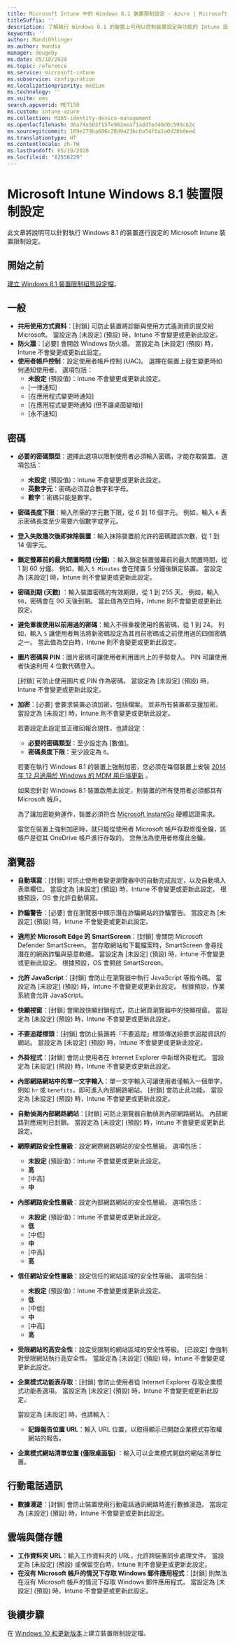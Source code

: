 ```yaml
---
title: Microsoft Intune 中的 Windows 8.1 裝置限制設定 - Azure | Microsoft Docs
titleSuffix: ''
description: 了解執行 Windows 8.1 的裝置上可用以控制裝置設定與功能的 Intune 設定。
keywords: ''
author: MandiOhlinger
ms.author: mandia
manager: dougeby
ms.date: 05/18/2020
ms.topic: reference
ms.service: microsoft-intune
ms.subservice: configuration
ms.localizationpriority: medium
ms.technology: ''
ms.suite: ems
search.appverid: MET150
ms.custom: intune-azure
ms.collection: M365-identity-device-management
ms.openlocfilehash: 36a74e503f15fe982eeaf1addfed40d0c599cb2c
ms.sourcegitcommit: 169e279ba686c28d9a23bc0a54f0a2a0d20bdee4
ms.translationtype: HT
ms.contentlocale: zh-TW
ms.lasthandoff: 05/19/2020
ms.locfileid: "83556229"
---
```

# <a name="microsoft-intune-windows-81-device-restriction-settings"></a>Microsoft Intune Windows 8.1 裝置限制設定

此文章將說明可以針對執行 Windows 8.1 的裝置進行設定的 Microsoft Intune 裝置限制設定。

## <a name="before-you-begin"></a>開始之前

[建立 Windows 8.1 裝置限制組態設定檔](device-restrictions-configure.md#create-the-profile)。

## <a name="general"></a>一般

- **共用使用方式資料**：[封鎖] 可防止裝置將診斷與使用方式遙測資訊提交給 Microsoft。 當設定為 [未設定] (預設) 時，Intune 不會變更或更新此設定。
- **防火牆**：[必要] 會開啟 Windows 防火牆。 當設定為 [未設定] (預設) 時，Intune 不會變更或更新此設定。
- **使用者帳戶控制**：設定使用者帳戶控制 (UAC)。 選擇在裝置上發生變更時如何通知使用者。 選項包括：
  - **未設定** (預設值)：Intune 不會變更或更新此設定。
  - [一律通知]
  - [在應用程式變更時通知]
  - [在應用程式變更時通知 (但不讓桌面變暗)]
  - [永不通知]

## <a name="password"></a>密碼

- **必要的密碼類型**：選擇此選項以限制使用者必須輸入密碼，才能存取裝置。 選項包括：
  - **未設定** (預設值)：Intune 不會變更或更新此設定。
  - **英數字元**：密碼必須混合數字和字母。
  - **數字**：密碼只能是數字。
- **密碼長度下限**：輸入所需的字元數下限，從 6 到 16 個字元。 例如，輸入 `6` 表示密碼長度至少需要六個數字或字元。
- **登入失敗幾次後即抹除裝置**：輸入抹除裝置前允許的密碼錯誤次數，從 1 到 14 個字元。
- **鎖定螢幕前的最大閒置時間 (分鐘)** ：輸入鎖定裝置螢幕前的最大閒置時間，從 1 到 60 分鐘。 例如，輸入 `5 Minutes` 會在閒置 5 分鐘後鎖定裝置。 當設定為 [未設定] 時，Intune 則不會變更或更新此設定。
- **密碼到期 (天數)** ：輸入裝置密碼的有效期限，從 1 到 255 天。 例如，輸入 `90`，密碼會在 90 天後到期。 當此值為空白時，Intune 則不會變更或更新此設定。
- **避免重複使用以前用過的密碼**：輸入不得重複使用的舊密碼，從 1 到 24。 列如，輸入 `5` 讓使用者無法將新密碼設定為其目前密碼或之前使用過的四個密碼之一。 當此值為空白時，Intune 則不會變更或更新此設定。
- **圖片密碼與 PIN**：圖片密碼可讓使用者利用圖片上的手勢登入。 PIN 可讓使用者快速利用 4 位數代碼登入。

  [封鎖] 可防止使用圖片或 PIN 作為密碼。 當設定為 [未設定] (預設) 時，Intune 不會變更或更新此設定。

- **加密**：[必要] 會要求裝置必須加密，包括檔案。 並非所有裝置都支援加密。 當設定為 [未設定] 時，Intune 則不會變更或更新此設定。

  若要設定此設定並正確回報合規性，也請設定：

  - **必要的密碼類型**：至少設定為 [數值]。
  - **密碼長度下限**：至少設定為 `6`。

  若要在執行 Windows 8.1 的裝置上強制加密，您必須在每個裝置上安裝 [2014 年 12 月適用於 Windows 的 MDM 用戶端更新](https://support.microsoft.com/kb/3013816) 。

  如果您針對 Windows 8.1 裝置啟用此設定，則裝置的所有使用者必須都具有 Microsoft 帳戶。

  為了讓加密能夠運作，裝置必須符合 [Microsoft InstantGo](https://blogs.windows.com/windowsexperience/2014/06/19/instantgo-a-better-way-to-sleep/#IBHULcTfI4PokO8X.97) 硬體認證需求。

  當您在裝置上強制加密時，就只能從使用者 Microsoft 帳戶存取修復金鑰，該帳戶是從其 OneDrive 帳戶進行存取的。 您無法為使用者修復此金鑰。

## <a name="browser"></a>瀏覽器

- **自動填寫**：[封鎖] 可防止使用者變更瀏覽器中的自動完成設定，以及自動填入表單欄位。 當設定為 [未設定] (預設) 時，Intune 不會變更或更新此設定。 根據預設，OS 會允許自動填寫。
- **詐騙警告**：[必要] 會在瀏覽器中顯示潛在詐騙網站的詐騙警告。 當設定為 [未設定] (預設) 時，Intune 不會變更或更新此設定。
- **適用於 Microsoft Edge 的 SmartScreen**：[封鎖] 會關閉 Microsoft Defender SmartScreen。 當存取網站和下載檔案時，SmartScreen 會尋找潛在的網路詐騙與惡意軟體。 當設定為 [未設定] (預設) 時，Intune 不會變更或更新此設定。 根據預設，OS 會開啟 SmartScreen。
- **允許 JavaScript**：[封鎖] 會防止在瀏覽器中執行 JavaScript 等指令碼。 當設定為 [未設定] (預設) 時，Intune 不會變更或更新此設定。 根據預設，作業系統會允許 JavaScript。
- **快顯視窗**：[封鎖] 會開啟快顯封鎖程式，防止網頁瀏覽器中的快顯視窗。 當設定為 [未設定] (預設) 時，Intune 不會變更或更新此設定。
- **不要追蹤標頭**：[封鎖] 會防止裝置將「不要追蹤」標頭傳送給要求追蹤資訊的網站。 當設定為 [未設定] (預設) 時，Intune 不會變更或更新此設定。
- **外掛程式**：[封鎖] 會防止使用者在 Internet Explorer 中新增外掛程式。 當設定為 [未設定] (預設) 時，Intune 不會變更或更新此設定。
- **內部網路網站中的單一文字輸入**：單一文字輸入可讓使用者僅輸入一個單字，例如 `hr` 或 `benefits`，即可進入內部網路網站。 [封鎖] 會防止此功能。 當設定為 [未設定] (預設) 時，Intune 不會變更或更新此設定。
- **自動偵測內部網路網站**：[封鎖] 可防止瀏覽器自動偵測內部網路網站。 內部網路對應規則已封鎖。 當設定為 [未設定] (預設) 時，Intune 不會變更或更新此設定。
- **網際網路安全性層級**：設定網際網路網站的安全性層級。 選項包括：
  - **未設定** (預設值)：Intune 不會變更或更新此設定。
  - **高**
  - [中高]
  - **中**
- **內部網路安全性層級**：設定內部網路網站的安全性層級。 選項包括：
  - **未設定** (預設值)：Intune 不會變更或更新此設定。
  - **低**
  - [中低]
  - **中**
  - [中高]
  - **高**
- **信任網站安全性層級**：設定信任的網站區域的安全性等級。 選項包括：
  - **未設定** (預設值)：Intune 不會變更或更新此設定。
  - **低**
  - [中低]
  - **中**
  - [中高]
  - **高**
- **受限網站的高安全性**：設定受限制的網站區域的安全性等級。 [已設定] 會強制對受限網站執行高安全性。 當設定為 [未設定] (預設) 時，Intune 不會變更或更新此設定。
- **企業模式功能表存取**：[封鎖] 會防止使用者從 Internet Explorer 存取企業模式功能表選項。 當設定為 [未設定] (預設) 時，Intune 不會變更或更新此設定。

  當設定為 [未設定] 時，也請輸入：

  - **記錄報告位置 URL**：輸入 URL 位置，以取得顯示已開啟企業模式存取權網站的報告。

- **企業模式網站清單位置 (僅限桌面版)** ：輸入可以企業模式開啟的網站清單位置。

## <a name="cellular"></a>行動電話通訊

- **數據漫遊**：[封鎖] 會防止裝置使用行動電話通訊網路時進行數據漫遊。 當設定為 [未設定] (預設) 時，Intune 不會變更或更新此設定。

## <a name="cloud-and-storage"></a>雲端與儲存體

- **工作資料夾 URL**：輸入工作資料夾的 URL，允許跨裝置同步處理文件。 當設定為 [未設定] (預設) 或保留空白時，Intune 則不會變更或更新此設定。
- **在沒有 Microsoft 帳戶的情況下存取 Windows 郵件應用程式**：[封鎖] 則無法在沒有 Microsoft 帳戶的情況下存取 Windows 郵件應用程式。 當設定為 [未設定] (預設) 時，Intune 不會變更或更新此設定。

## <a name="next-steps"></a>後續步驟

在 [Windows 10 和更新版本](device-restrictions-windows-10.md)上建立裝置限制設定檔。
